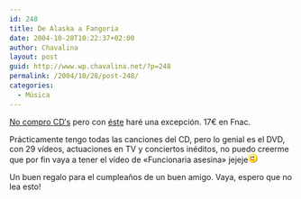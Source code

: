 ```yaml
---
id: 248
title: De Alaska a Fangoria
date: 2004-10-28T10:22:37+02:00
author: Chavalina
layout: post
guid: http://www.wp.chavalina.net/?p=248
permalink: /2004/10/28/post-248/
categories:
  - Música
---
```

<a href="http://www.chavalina.net/archivos.php?patron=sgae&#038;buscar=buscar#listado" target="_blank">No compro CD&prime;s</a> pero con <a href="http://www.lahiguera.net/musicalia/artistas/fangoria/disco/1669/" target="_blank">&eacute;ste</a> har&eacute; una excepci&oacute;n. 17&#8364; en Fnac.

Pr&aacute;cticamente tengo todas las canciones del CD, pero lo genial es el DVD, con 29 v&iacute;deos, actuaciones en TV y conciertos in&eacute;ditos, no puedo creerme que por fin vaya a tener el v&iacute;deo de «Funcionaria asesina» jejeje![emo](/imagenes/emoticonos/guino.gif) 

Un buen regalo para el cumplea&ntilde;os de un buen amigo. Vaya, espero que no lea esto!